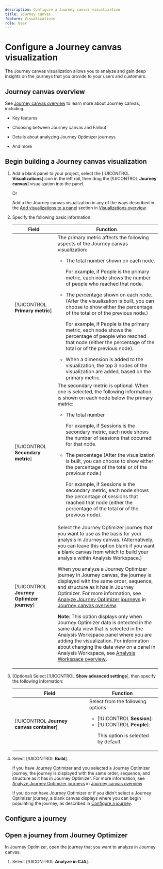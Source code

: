 ```yaml
---
description: Configure a Journey canvas visualization
title: Journey canvas
feature: Visualizations
role: User
---
```

# Configure a Journey canvas visualization

The Journey canvas visualization allows you to analyze and gain deep insights on the journeys that you provide to your users and customers. 

## Journey canvas overview

See [Journey canvas overview](/help/analysis-workspace/visualizations/journey-canvas/journey-canvas.md) to learn more about Journey canvas, including:

* Key features

* Choosing between Journey canvas and Fallout

* Details about analyzing Journey Optimizer journeys

* And more

## Begin building a Journey canvas visualization

1. Add a blank panel to your project, select the [!UICONTROL **Visualizations**] icon in the left rail, then drag the [!UICONTROL **Journey canvas**] visualization into the panel.

   Or

   Add a the Journey canvas visualization in any of the ways described in the [Add visualizations to a panel](/help/analysis-workspace/visualizations/freeform-analysis-visualizations.md#add-visualizations-to-a-panel) section in [Visualizations overview](/help/analysis-workspace/visualizations/freeform-analysis-visualizations.md).

1. Specify the following basic information:
   
   | Field | Function | 
   |---------|----------|
   | [!UICONTROL **Primary metric**] | The primary metric affects the following aspects of the Journey canvas visualization:  <ul><li>The total number shown on each node.<p>For example, if People is the primary metric, each node shows the number of people who reached that node.</p></li><li>The percentage shown on each node. (After the visualization is built, you can choose to show either the percentage of the total or of the previous node.)</li><p>For example, if People is the primary metric, each node shows the percentage of people who reached that node (either the percentage of the total or of the previous node).</p></li><li>When a dimension is added to the visualization, the top 3 nodes of the visualization are added, based on the primary metric.</li></ul>  | 
   | [!UICONTROL **Secondary metric**] | The secondary metric is optional. When one is selected, the following information is shown on each node below the primary metric: <ul><li>The total number<p>For example, if Sessions is the secondary metric, each node shows the number of sessions that occurred for that node.</p></li><li>The percentage (After the visualization is built, you can choose to show either the percentage of the total or of the previous node.)</li><p>For example, if Sessions is the secondary metric, each node shows the percentage of sessions that reached that node (either the percentage of the total or of the previous node).</p></li></ul> |
   | [!UICONTROL **Journey Optimizer journey**]<!-- name? --> |  Select the Journey Optimizer journey that you want to use as the basis for your analysis in Journey canvas. (Alternatively, you can leave this option blank if you want a blank canvas from which to build your analysis within Analysis Workspace.)</p> <p>When you analyze a Journey Optimizer journey in Journey canvas, the journey is displayed with the same order, sequence, and structure as it has in Journey Optimizer. For more information, see [Analyze Journey Optimizer journeys](/help/analysis-workspace/visualizations/journey-canvas/journey-canvas.md#analyze-journey-optimizer-journeys) in [Journey canvas overview](/help/analysis-workspace/visualizations/journey-canvas/journey-canvas.md).</p><p>**Note**: This option displays only when Journey Optimizer data is detected in the same data view that is selected in the Analysis Workspace panel where you are adding the visualization. For information about changing the data view on a panel in Analysis Workspace, see [Analysis Workspace overview](/help/analysis-workspace/home.md).</p> |

1. (Optional) Select [!UICONTROL **Show advanced settings**], then specify the following information:

   | Field | Function | 
   |---------|----------|
   | [!UICONTROL **Journey canvas container**] | Select from the following options: <ul><li>[!UICONTROL **Session**]: </li><li>[!UICONTROL **People**]: <p>This option is selected by default.</p></li></ul> | 

1. Select [!UICONTROL **Build**].

   If you have Journey Optimizer and you selected a Journey Optimizer journey, the journey is displayed with the same order, sequence, and structure as it has in Journey Optimizer. For more information, see [Analyze Journey Optimizer journeys](/help/analysis-workspace/visualizations/journey-canvas/journey-canvas.md#analyze-journey-optimizer-journeys) in [Journey canvas overview](/help/analysis-workspace/visualizations/journey-canvas/journey-canvas.md)

   If you do not have Journey Optimizer or if you didn't select a Journey Optimizer journey, a blank canvas displays where you can begin populating the journey, as described in [Configure a journey](#configure-a-journey).


## Configure a journey





## Open a journey from Journey Optimizer


In Journey Optimizer, open the journey that you want to analyze in Journey canvas.

1. Select [!UICONTROL **Analyze in CJA**]. <!-- ?? -->

